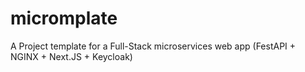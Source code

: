 # micromplate
A Project template for a Full-Stack microservices web app (FestAPI + NGINX + Next.JS + Keycloak)
